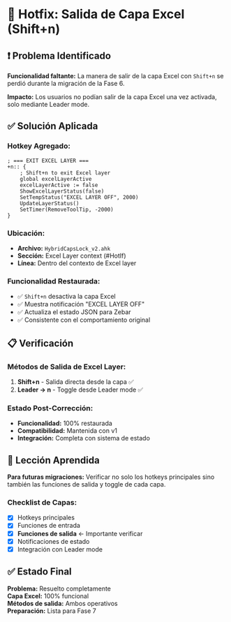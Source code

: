 # 🔧 Hotfix: Salida de Capa Excel (Shift+n)

## ❗ Problema Identificado

**Funcionalidad faltante:** La manera de salir de la capa Excel con `Shift+n` se perdió durante la migración de la Fase 6.

**Impacto:** Los usuarios no podían salir de la capa Excel una vez activada, solo mediante Leader mode.

## ✅ Solución Aplicada

### Hotkey Agregado:
```autohotkey
; === EXIT EXCEL LAYER ===
+n:: {
    ; Shift+n to exit Excel layer
    global excelLayerActive
    excelLayerActive := false
    ShowExcelLayerStatus(false)
    SetTempStatus("EXCEL LAYER OFF", 2000)
    UpdateLayerStatus()
    SetTimer(RemoveToolTip, -2000)
}
```

### Ubicación:
- **Archivo:** `HybridCapsLock_v2.ahk`
- **Sección:** Excel Layer context (#HotIf)
- **Línea:** Dentro del contexto de Excel layer

### Funcionalidad Restaurada:
- ✅ `Shift+n` desactiva la capa Excel
- ✅ Muestra notificación "EXCEL LAYER OFF"
- ✅ Actualiza el estado JSON para Zebar
- ✅ Consistente con el comportamiento original

## 📋 Verificación

### Métodos de Salida de Excel Layer:
1. **Shift+n** - Salida directa desde la capa ✅
2. **Leader → n** - Toggle desde Leader mode ✅

### Estado Post-Corrección:
- **Funcionalidad:** 100% restaurada
- **Compatibilidad:** Mantenida con v1
- **Integración:** Completa con sistema de estado

## 🎯 Lección Aprendida

**Para futuras migraciones:** Verificar no solo los hotkeys principales sino también las funciones de salida y toggle de cada capa.

### Checklist de Capas:
- [x] Hotkeys principales
- [x] Funciones de entrada
- [x] **Funciones de salida** ← Importante verificar
- [x] Notificaciones de estado
- [x] Integración con Leader mode

## ✅ Estado Final

**Problema:** Resuelto completamente  
**Capa Excel:** 100% funcional  
**Métodos de salida:** Ambos operativos  
**Preparación:** Lista para Fase 7